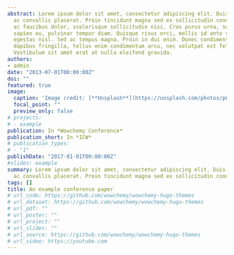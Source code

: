 ```yaml
---
abstract: Lorem ipsum dolor sit amet, consectetur adipiscing elit. Duis posuere tellus
  ac convallis placerat. Proin tincidunt magna sed ex sollicitudin condimentum. Sed
  ac faucibus dolor, scelerisque sollicitudin nisi. Cras purus urna, suscipit quis
  sapien eu, pulvinar tempor diam. Quisque risus orci, mollis id ante sit amet, gravida
  egestas nisl. Sed ac tempus magna. Proin in dui enim. Donec condimentum, sem id
  dapibus fringilla, tellus enim condimentum arcu, nec volutpat est felis vel metus.
  Vestibulum sit amet erat at nulla eleifend gravida.
authors:
- admin
date: "2013-07-01T00:00:00Z"
doi: ""
featured: true
image:
  caption: 'Image credit: [**Unsplash**](https://unsplash.com/photos/pLCdAaMFLTE)'
  focal_point: ""
  preview_only: false
# projects:
# - example
publication: In *Wowchemy Conference*
publication_short: In *ICW*
# publication_types:
# - "1"
publishDate: "2017-01-01T00:00:00Z"
#slides: example
summary: Lorem ipsum dolor sit amet, consectetur adipiscing elit. Duis posuere tellus
  ac convallis placerat. Proin tincidunt magna sed ex sollicitudin condimentum.
tags: []
title: An example conference paper
# url_code: https://github.com/wowchemy/wowchemy-hugo-themes
# url_dataset: https://github.com/wowchemy/wowchemy-hugo-themes
# url_pdf: ""
# url_poster: ""
# url_project: ""
# url_slides: ""
# url_source: https://github.com/wowchemy/wowchemy-hugo-themes
# url_video: https://youtube.com
---
```



